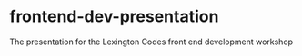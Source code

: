 frontend-dev-presentation
=========================

The presentation for the Lexington Codes front end development workshop
